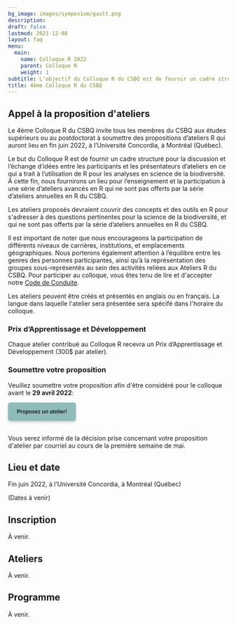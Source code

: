 ```yaml
---
bg_image: images/symposium/gault.png
description: 
draft: false
lastmod: 2021-12-08
layout: faq
menu:
  main:
    name: Colloque R 2022
    parent: Colloque R
    weight: 1
subtitle: L'objectif du Colloque R du CSBQ est de fournir un cadre structuré pour la discussion et l'échange d'idées entre des participants et des contributeurs/contributrices d'ateliers concernant l'utilisation de R dans les analyses de la biodiversité. Pour cela, nous fournissons un lieu d’enseignement et de participation à une série d’ateliers R avancés qui ne sont pas couverts par la série annuelle d’ateliers R du CSBQ.
title: 4ème Colloque R du CSBQ
---
```


## Appel à la proposition d'ateliers

Le 4ème Colloque R du CSBQ invite tous les membres du CSBQ aux études supérieurs ou au postdoctorat à soumettre des propositions d’ateliers R qui auront lieu en fin juin 2022, à l’Université Concordia, à Montréal (Québec). 

Le but du Colloque R est de fournir un cadre structuré pour la discussion et l’échange d’idées entre les participants et les présentateurs d’ateliers en ce qui a trait à l’utilisation de R pour les analyses en science de la biodiversité. À cette fin, nous fournirons un lieu pour l’enseignement et la participation à une série d’ateliers avancés en R qui ne sont pas offerts par la série d’ateliers annuelles en R du CSBQ.

Les ateliers proposés devraient couvrir des concepts et des outils en R pour s'adresser à des questions pertinentes pour la science de la biodiversité, et qui ne sont pas offerts par la série d’ateliers annuelles en R du CSBQ.

Il est important de noter que nous encourageons la participation de différents niveaux de carrières, institutions, et emplacements géographiques. Nous porterons également attention à l’équilibre entre les genres des personnes participantes, ainsi qu’à la représentation des groupes sous-représentés au sein des activités reliées aux Ateliers R du CSBQ. Pour participer au colloque, vous êtes tenu de lire et d'accepter notre [Code de Conduite](https://r.qcbs.ca/fr/code-of-conduct/).

Les ateliers peuvent être créés et présentés en anglais ou en français. La langue dans laquelle l'atelier sera présentée sera spécifé dans l'horaire du colloque.

### Prix d’Apprentissage et Développement

Chaque atelier contribué au Colloque R recevra un Prix d’Apprentissage et Développement (300$ par atelier). 


### Soumettre votre proposition

Veuillez soumettre votre proposition afin d'être considéré pour le colloque avant le __29 avril 2022__:

<div class="default">
     <a href="https://forms.gle/Bdt8daCrcP9pnvCK6" class="cta btn-yellow" style="background-color: #8FBCBB; font-size: 12px; font-family: Helvetica, Arial, sans-serif; font-weight:bold; text-decoration: none; padding: 14px 20px; color: #1D2025; border-radius: 5px; display:inline-block; mso-padding-alt:0; box-shadow:0 3px 6px rgba(0,0,0,.2);"><!--[if mso]><i style="letter-spacing: 25px;mso-font-width:-100%;mso-text-raise:30pt"> </i><![endif]--><span style="mso-text-raise:15pt;">Proposez un atelier!</span><!--[if mso]><i style="letter-spacing: 25px;mso-font-width:-100%"> </i><![endif]--></a>
</div>

<br>

Vous serez informé de la décision prise concernant votre proposition d'atelier par courriel au cours de la première semaine de mai.

## Lieu et date

Fin juin 2022, à l’Université Concordia, à Montréal (Québec)

(Dates à venir)

## Inscription

À venir.

## Ateliers

À venir.

## Programme

À venir.